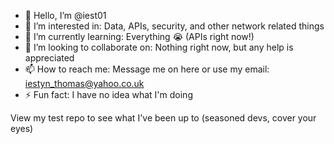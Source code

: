 - 👋 Hello, I’m @iest01
- 👀 I’m interested in: Data, APIs, security, and other network related things
- 🌱 I’m currently learning: Everything 😭 (APIs right now!)
- 💞️ I’m looking to collaborate on: Nothing right now, but any help is appreciated
- 📫 How to reach me: Message me on here or use my email: iestyn_thomas@yahoo.co.uk
- ⚡ Fun fact: I have no idea what I'm doing

View my test repo to see what I've been up to (seasoned devs, cover your eyes)
<!---
iest01/iest01 is a ✨ special ✨ repository because its `README.md` (this file) appears on your GitHub profile.
You can click the Preview link to take a look at your changes.
--->
